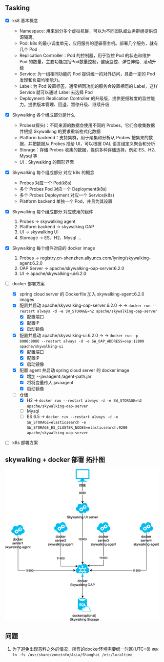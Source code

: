 ## Tasking 

- [x] ks8 基本概念
    - Namespace: 用来划分多个虚拟机群，可以为不同团队或业务群组提供资源隔离。 
    - Pod: k8s 的最小调度单元，应用服务的逻辑宿主机。部署几个服务，就有几个 Pod
    - Replication Controller：Pod 的控制器，用于监控 Pod 的状态和维护 Pod 的数量，主要功能包括Pod数量控制，健康监控、弹性伸缩、滚动升级
    - Service: 为一组相同功能的 Pod 提供统一的对外访问，具备一定的 Pod 发现和负载均衡能力。
    - Label: 为 Pod 设置标签，通常相同功能的服务会设置相同的 Label，这样 Service 就可以通过 Label 去选择 Pod
    - Deployment: Replication Controller 的升级版，提供更细粒度的监控能力，提供版本管理、回退、暂停升级、继续升级
- [x] Skywalking 各个组成部分是什么
    - Probes(探头)：不同来源的数据会使用不同的 Probes，它们会收集数据并根据 Skywalking 的要求重新格式化数据 
    - Platform backend：支持集群，用于聚集和分析从 Probes 搜集来的数据，并把数据从 Probes 推给 UI，可以根据 OAL 语言组定义聚合和分析
    - Storage：存储 Probes 收集的数据，提供多种存储选择，例如 ES、H2、Mysql 等
    - UI：Skywalking 的图形界面
- [x] Skywalking 每个组成部分 对应 k8s 的概念
    - Probes 对应一个 Pod(k8s)
    - 多个 Probes Pod 对应一个 Deployment(k8s)
    - 多个 Probes Deployment 对应一个 Service(k8s)
    - Platform backend 单独一个 Pod，并且为其设置
    
- [x] Skywalking 每个组成部分 对应使用的组件
    1. Probes -> skywalking agent
    2. Platform backend -> skywalking OAP
    3. UI -> skywalking UI
    4. Storeage -> ES、H2、Mysql ...
- [x] Skywalking 每个组件对应的 docker image
    1. Probes -> registry.cn-shenzhen.aliyuncs.com/lyning/skywalking-agent:6.2.0
    2. OAP Server -> apache/skywalking-oap-server:6.2.0 
    2. UI -> apache/skywalking-ui:6.2.0
   
- [ ] docker 部署方案
    - [x] spring cloud server 的 Dockerfile 加入 skywalking-agent:6.2.0 images
    - [x] 配置并启动 apache/skywalking-oap-server:6.2.0 ->  -> `docker run --restart always -d -e SW_STORAGE=h2 apache/skywalking-oap-server`
        - [x] 配置端口
        - [x] 配置IP
        - [x] 启动镜像
    - [x] 配置并启动 apache/skywalking-ui:6.2.0 ->  -> `docker run -p 8080:8080 --restart always -d -e SW_OAP_ADDRESS=oap:12800 apache/skywalking-ui`
        - [x] 配置端口
        - [x] 配置IP
        - [x] 启动镜像
    - [x] 配置 agent 并启动 spring cloud server 的 docker image
        - [x] 增加 --javaagent:/agent-path.jar
        - [x] 将将变量传入 javaagent
        - [x] 启动镜像
    - [ ] 仓储
        - [x] H2 -> `docker run --restart always -d -e SW_STORAGE=h2 apache/skywalking-oap-server`
        - [ ] Mysql
        - [ ] ES 6.5 -> `docker run --restart always -d -e SW_STORAGE=elasticsearch -e SW_STORAGE_ES_CLUSTER_NODES=elasticsearch:9200 apache/skywalking-oap-server`
- [ ] k8s 部署方案
## skywalking + docker 部署 拓扑图
![skywalking + docker 部署 拓扑图](./skywalking-docker.png)

## 问题
1. 为了避免出现意料之外的情况，所有的docker环境需要统一时区(UTC+8) `RUN ln -fs /usr/share/zoneinfo/Asia/Shanghai /etc/localtime`
